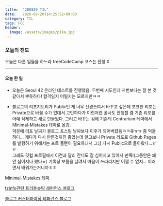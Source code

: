 ```yaml
---
title:  "200820 TIL"
date:   2020-08-20T14:25:52+09:00
category: TIL
tags: FCC
header:
  image: /assets/images/pika.jpg
---
```


<h3>오늘의 진도</h3>

오늘은 다른 일들을 하느라 freeCodeCamp 코스는 진행 X

<hr>

<h4>오늘 한 일</h4>

 - 오늘은 Seoul 42 온라인 테스트를 진행했음. 두번째 시도인데 저번보다는 잘 본 것 같아서 뿌듯하다! 합격일지 어떨지는 모르지만ㅋㅋ

 - 블로그의 리포지토리가 Public인 게 너무 신경쓰여서 바꾸고 싶은데 포크한 리포는 Private으로 바꿀 수가 없대서 고민하다가 이런저런 공사도 진행할 겸 기존 리포를 아예 삭제하고 새로 만들었다. 그리고 바꾸는 김에 기존의 Centrarium 테마에서 Minimal-Mistakes 테마로 옮김.
<br>덕분에 리포 날짜가 블로그 포스팅 날짜보다 이후가 되어버렸음ㅋㅋ큐ㅠㅠ 좀 억울하다... 게다가 다시 만든것까진 좋았는데 알고보니 Private 리포로 Github Pages를 발행하기 위해서는 프로 플랜이 필요하대서 그냥 다시 Public으로 돌아왔다...ㅠㅠ
<br>그래도 깃헙 프로필에서 이전과 달리 잔디도 잘 심어지고 있어서 만족!(그동안은 왜 안 심어지나 했다ㅠ) 기록상 보름을 날려서 마음이 쓰라리지만 어쩔 수 없지... 이러면서 배워가는거니까ㅎㅎ

[Minimal-Mistakes 테마](https://mmistakes.github.io/minimal-mistakes/)

[tzinfo관련 트러블슈팅 레퍼런스 블로그](https://honsal.blogspot.com/2015/12/tzinfo.html)

[블로그 커스터마이징 레퍼런스 블로그](https://hahafamilia.github.io/howto/jekyll-github-mistakes-blog/)